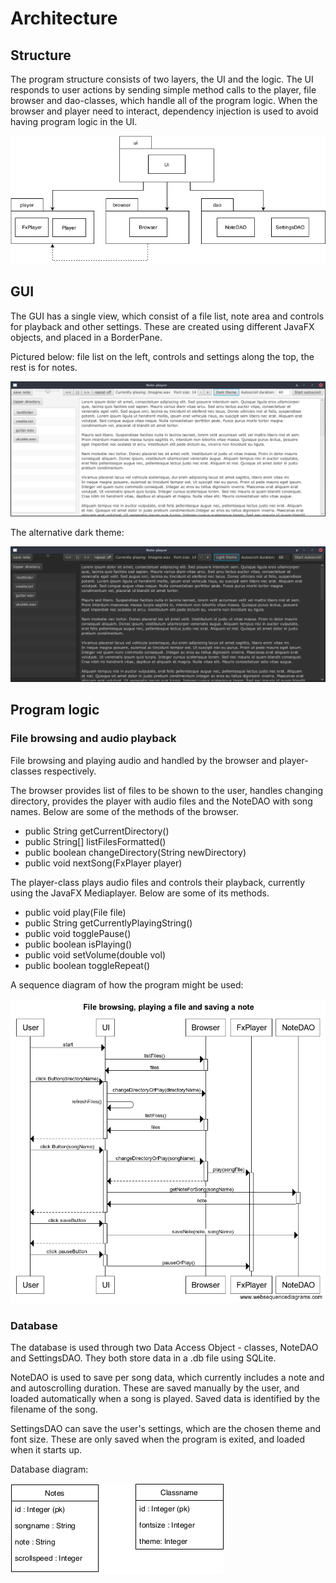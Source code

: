 # Architecture

## Structure

The program structure consists of two layers, the UI and the logic. The UI responds to user actions by sending simple method calls to the player, file browser and dao-classes, which handle all of the program logic. When the browser and player need to interact, dependency injection is used to avoid having program logic in the UI.

<img src="https://github.com/Teo44/ot-harjoitustyo/blob/master/documentation/pictures/class_diagram.png">

## GUI

The GUI has a single view, which consist of a file list, note area and controls for playback and other settings. These are created using different JavaFX objects, and placed in a BorderPane. 

Pictured below: file list on the left, controls and settings along the top, the rest is for notes.

<img src="https://github.com/Teo44/ot-harjoitustyo/blob/master/documentation/screenshots/basic_view_1.png">

The alternative dark theme:

<img src="https://github.com/Teo44/ot-harjoitustyo/blob/master/documentation/screenshots/basic_view_2.png">



## Program logic

### File browsing and audio playback

File browsing and playing audio and handled by the browser and player-classes respectively. 

The browser provides list of files to be shown to the user, handles changing directory, provides the player with audio files and the NoteDAO with song names. Below are some of the methods of the browser.

- public String getCurrentDirectory() 
- public String[] listFilesFormatted()
- public boolean changeDirectory(String newDirectory)
- public void nextSong(FxPlayer player)

The player-class plays audio files and controls their playback, currently using the JavaFX Mediaplayer. Below are some of its methods.

- public void play(File file)
- public String getCurrentlyPlayingString()
- public void togglePause()
- public boolean isPlaying()  
- public void setVolume(double vol)  
- public boolean toggleRepeat()

A sequence diagram of how the program might be used:

<img src="https://github.com/Teo44/ot-harjoitustyo/blob/master/documentation/pictures/sequence_diagram_1.png">

### Database

The database is used through two Data Access Object - classes, NoteDAO and SettingsDAO. They both store data in a .db file using SQLite.

NoteDAO is used to save per song data, which currently includes a note and and autoscrolling duration. These are saved manually by the user, and loaded automatically when a song is played. Saved data is identified by the filename of the song.

SettingsDAO can save the user's settings, which are the chosen theme and font size. These are only saved when the program is exited, and loaded when it starts up.

Database diagram:

<img src="https://github.com/Teo44/ot-harjoitustyo/blob/master/documentation/pictures/database_diagram.png">
